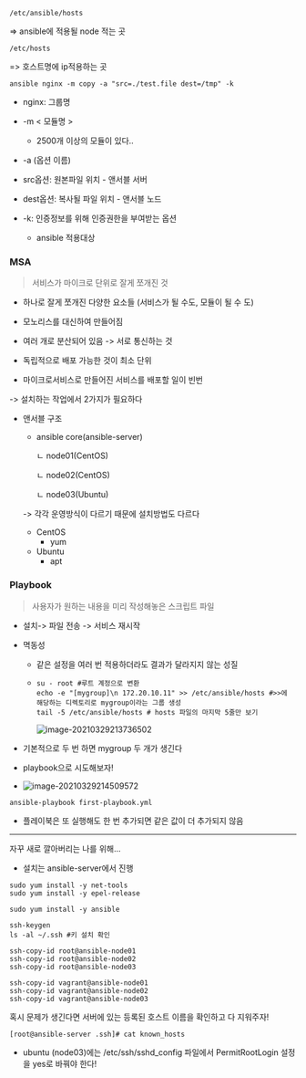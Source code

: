 ```
/etc/ansible/hosts
```

=> ansible에 적용될 node 적는 곳

```
/etc/hosts
```

=> 호스트명에 ip적용하는 곳



```linux
ansible nginx -m copy -a "src=./test.file dest=/tmp" -k
```



- nginx: 그룹명

- -m < 모듈명 >
  - 2500개 이상의 모듈이 있다..

- -a (옵션 이름)

- src옵션: 원본파일 위치 - 앤서블 서버

- dest옵션: 복사될 파일 위치 - 앤서블 노드

- -k: 인증정보를 위해 인증권한을 부여받는 옵션
  - ansible 적용대상



### MSA

> 서비스가 마이크로 단위로 잘게 쪼개진 것

- 하나로 잘게 쪼개진 다양한 요소들 (서비스가 될 수도, 모듈이 될 수 도)

- 모노리스를 대신하여 만들어짐
- 여러 개로 분산되어 있음 -> 서로 통신하는 것
- 독립적으로 배포 가능한 것이 최소 단위
- 마이크로서비스로 만들어진 서비스를 배포할 일이 빈번

-> 설치하는 작업에서 2가지가 필요하다

- 앤서블 구조

  - ansible core(ansible-server)

    ㄴ node01(CentOS)

    ㄴ node02(CentOS)

    ㄴ node03(Ubuntu)

  -> 각각 운영방식이 다르기 때문에 설치방법도 다르다

  - CentOS
    - yum
  - Ubuntu
    - apt



### Playbook

> 사용자가 원하는 내용을 미리 작성해놓은 스크립트 파일

- 설치-> 파일 전송 -> 서비스 재시작

- 멱동성

  - 같은 설정을 여러 번 적용하더라도 결과가 달라지지 않는 성질

  - ```linux
    su - root #루트 계정으로 변환
    echo -e "[mygroup]\n 172.20.10.11" >> /etc/ansible/hosts #>>에 해당하는 디렉토리로 mygroup이라는 그룹 생성
    tail -5 /etc/ansible/hosts # hosts 파일의 마지막 5줄만 보기
    ```

    ![image-20210329213736502](C:\Users\MIN\AppData\Roaming\Typora\typora-user-images\image-20210329213736502.png)

- 기본적으로 두 번 하면 mygroup 두 개가 생긴다
- playbook으로 시도해보자!
- ![image-20210329214509572](C:\Users\MIN\AppData\Roaming\Typora\typora-user-images\image-20210329214509572.png)

```
ansible-playbook first-playbook.yml
```

- 플레이북은 또 실행해도 한 번 추가되면 같은 값이 더 추가되지 않음





-------------

자꾸 새로 깔아버리는 나를 위해...

- 설치는 ansible-server에서 진행



```
sudo yum install -y net-tools
sudo yum install -y epel-release
```

```
sudo yum install -y ansible
```

```
ssh-keygen
ls -al ~/.ssh #키 설치 확인
```

```
ssh-copy-id root@ansible-node01
ssh-copy-id root@ansible-node02
ssh-copy-id root@ansible-node03

ssh-copy-id vagrant@ansible-node01
ssh-copy-id vagrant@ansible-node02
ssh-copy-id vagrant@ansible-node03
```

혹시 문제가 생긴다면 서버에 있는 등록된 호스트 이름을 확인하고 다 지워주자!

```
[root@ansible-server .ssh]# cat known_hosts
```



- ubuntu (node03)에는 /etc/ssh/sshd_config 파일에서 PermitRootLogin 설정을 yes로 바꿔야 한다!
